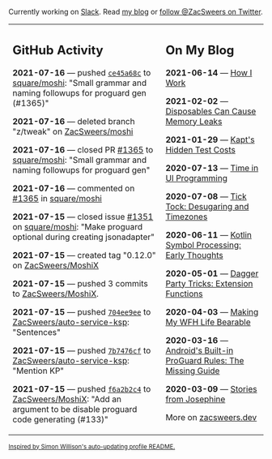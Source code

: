 Currently working on [Slack](https://slack.com/). Read [my blog](https://zacsweers.dev/) or [follow @ZacSweers on Twitter](https://twitter.com/ZacSweers).

<table><tr><td valign="top" width="60%">

## GitHub Activity
<!-- githubActivity starts -->
**2021-07-16** — pushed [`ce45a68c`](https://github.com/square/moshi/commit/ce45a68cc35a6a6676fe31674d780e51c3f675b8) to [square/moshi](https://api.github.com/repos/square/moshi): "Small grammar and naming followups for proguard gen (#1365)"

**2021-07-16** — deleted branch "z/tweak" on [ZacSweers/moshi](https://api.github.com/repos/ZacSweers/moshi)

**2021-07-16** — closed PR [#1365](https://api.github.com/repos/square/moshi/pulls/1365) to [square/moshi](https://api.github.com/repos/square/moshi): "Small grammar and naming followups for proguard gen"

**2021-07-16** — commented on [#1365](https://github.com/square/moshi/pull/1365#issuecomment-881227139) in [square/moshi](https://api.github.com/repos/square/moshi)

**2021-07-15** — closed issue [#1351](https://api.github.com/repos/square/moshi/issues/1351) on [square/moshi](https://api.github.com/repos/square/moshi): "Make proguard optional during creating jsonadapter"

**2021-07-15** — created tag "0.12.0" on [ZacSweers/MoshiX](https://api.github.com/repos/ZacSweers/MoshiX)

**2021-07-15** — pushed 3 commits to [ZacSweers/MoshiX](https://api.github.com/repos/ZacSweers/MoshiX).

**2021-07-15** — pushed [`704ee9ee`](https://github.com/ZacSweers/auto-service-ksp/commit/704ee9eee366c38145b611c087f5a16b89b5a210) to [ZacSweers/auto-service-ksp](https://api.github.com/repos/ZacSweers/auto-service-ksp): "Sentences"

**2021-07-15** — pushed [`7b7476cf`](https://github.com/ZacSweers/auto-service-ksp/commit/7b7476cf672873b66496c4f02450772ec3e85571) to [ZacSweers/auto-service-ksp](https://api.github.com/repos/ZacSweers/auto-service-ksp): "Mention KP"

**2021-07-15** — pushed [`f6a2b2c4`](https://github.com/ZacSweers/MoshiX/commit/f6a2b2c464abb07df98631baf7a0fa1c3a3676a6) to [ZacSweers/MoshiX](https://api.github.com/repos/ZacSweers/MoshiX): "Add an argument to be disable proguard code generating (#133)"
<!-- githubActivity ends -->
</td><td valign="top" width="40%">

## On My Blog
<!-- blog starts -->
**2021-06-14** — [How I Work](https://www.zacsweers.dev/how-i-work/)

**2021-02-02** — [Disposables Can Cause Memory Leaks](https://www.zacsweers.dev/disposables-can-cause-memory-leaks/)

**2021-01-29** — [Kapt's Hidden Test Costs](https://www.zacsweers.dev/kapts-hidden-test-costs/)

**2020-07-13** — [Time in UI Programming](https://www.zacsweers.dev/time-in-ui/)

**2020-07-08** — [Tick Tock: Desugaring and Timezones](https://www.zacsweers.dev/ticktock-desugaring-timezones/)

**2020-06-11** — [Kotlin Symbol Processing: Early Thoughts](https://www.zacsweers.dev/kotlin-symbol-processor-early-thoughts/)

**2020-05-01** — [Dagger Party Tricks: Extension Functions](https://www.zacsweers.dev/dagger-party-tricks-extension-functions/)

**2020-04-03** — [Making My WFH Life Bearable](https://www.zacsweers.dev/making-wfh-life-bearable/)

**2020-03-16** — [Android's Built-in ProGuard Rules: The Missing Guide](https://www.zacsweers.dev/android-proguard-rules/)

**2020-03-09** — [Stories from Josephine](https://www.zacsweers.dev/stories-from-josephine/)
<!-- blog ends -->
More on [zacsweers.dev](https://zacsweers.dev/)
</td></tr></table>

<sub><a href="https://simonwillison.net/2020/Jul/10/self-updating-profile-readme/">Inspired by Simon Willison's auto-updating profile README.</a></sub>